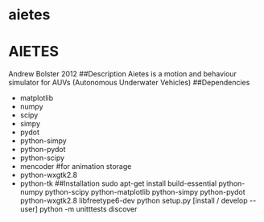 aietes
======
# AIETES
Andrew Bolster 2012
##Description
Aietes is a motion and behaviour simulator for AUVs (Autonomous Underwater Vehicles)
##Dependencies
* matplotlib
* numpy
* scipy
* simpy
* pydot
* python-simpy
* python-pydot
* python-scipy
* mencoder #for animation storage
* python-wxgtk2.8
* python-tk
##Installation
    sudo apt-get install build-essential python-numpy python-scipy python-matplotlib python-simpy python-pydot python-wxgtk2.8 libfreetype6-dev
    python setup.py [install / develop --user]
    python -m unitttests discover